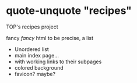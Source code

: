# quote-unquote "recipes"
TOP's recipes project

fancy *fancy* html
to be precise, a list

- Unordered list
- main index page...
- with working links to their subpages
- colored background
- favicon? maybe?
